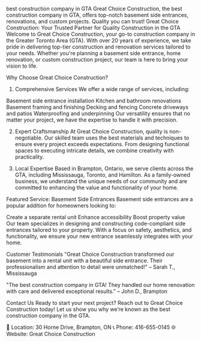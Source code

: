 best construction company in GTA
Great Choice Construction, the best construction company in GTA, offers top-notch basement side entrances, renovations, and custom projects. Quality you can trust!
Great Choice Construction: Your Trusted Partner for Quality Construction in the GTA
Welcome to Great Choice Construction, your go-to construction company in the Greater Toronto Area (GTA). With over 20 years of experience, we take pride in delivering top-tier construction and renovation services tailored to your needs. Whether you're planning a basement side entrance, home renovation, or custom construction project, our team is here to bring your vision to life.

Why Choose Great Choice Construction?
1. Comprehensive Services
We offer a wide range of services, including:

Basement side entrance installation
Kitchen and bathroom renovations
Basement framing and finishing
Decking and fencing
Concrete driveways and patios
Waterproofing and underpinning
Our versatility ensures that no matter your project, we have the expertise to handle it with precision.

2. Expert Craftsmanship
At Great Choice Construction, quality is non-negotiable. Our skilled team uses the best materials and techniques to ensure every project exceeds expectations. From designing functional spaces to executing intricate details, we combine creativity with practicality.

3. Local Expertise
Based in Brampton, Ontario, we serve clients across the GTA, including Mississauga, Toronto, and Hamilton. As a family-owned business, we understand the unique needs of our community and are committed to enhancing the value and functionality of your home.

Featured Service: Basement Side Entrances
Basement side entrances are a popular addition for homeowners looking to:

Create a separate rental unit
Enhance accessibility
Boost property value
Our team specializes in designing and constructing code-compliant side entrances tailored to your property. With a focus on safety, aesthetics, and functionality, we ensure your new entrance seamlessly integrates with your home.

Customer Testimonials
"Great Choice Construction transformed our basement into a rental unit with a beautiful side entrance. Their professionalism and attention to detail were unmatched!"
– Sarah T., Mississauga

"The best construction company in GTA! They handled our home renovation with care and delivered exceptional results."
– John D., Brampton

Contact Us
Ready to start your next project? Reach out to Great Choice Construction today! Let us show you why we’re known as the best construction company in the GTA.

📍 Location: 30 Horne Drive, Brampton, ON
📞 Phone: 416-655-0145
🌐 Website: Great Choice Construction

